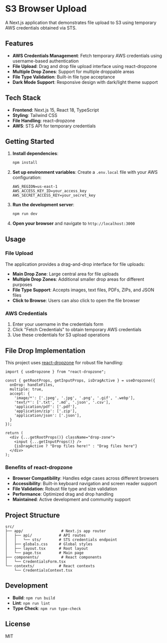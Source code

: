 # S3 Browser Upload

A Next.js application that demonstrates file upload to S3 using temporary AWS credentials obtained via STS.

## Features

- **AWS Credentials Management**: Fetch temporary AWS credentials using username-based authentication
- **File Upload**: Drag and drop file upload interface using react-dropzone
- **Multiple Drop Zones**: Support for multiple droppable areas
- **File Type Validation**: Built-in file type acceptance
- **Dark Mode Support**: Responsive design with dark/light theme support

## Tech Stack

- **Frontend**: Next.js 15, React 18, TypeScript
- **Styling**: Tailwind CSS
- **File Handling**: react-dropzone
- **AWS**: STS API for temporary credentials

## Getting Started

1. **Install dependencies**:
   ```bash
   npm install
   ```

2. **Set up environment variables**:
   Create a `.env.local` file with your AWS configuration:
   ```env
   AWS_REGION=us-east-1
   AWS_ACCESS_KEY_ID=your_access_key
   AWS_SECRET_ACCESS_KEY=your_secret_key
   ```

3. **Run the development server**:
   ```bash
   npm run dev
   ```

4. **Open your browser** and navigate to `http://localhost:3000`

## Usage

### File Upload

The application provides a drag-and-drop interface for file uploads:

- **Main Drop Zone**: Large central area for file uploads
- **Multiple Drop Zones**: Additional smaller drop areas for different purposes
- **File Type Support**: Accepts images, text files, PDFs, ZIPs, and JSON files
- **Click to Browse**: Users can also click to open the file browser

### AWS Credentials

1. Enter your username in the credentials form
2. Click "Fetch Credentials" to obtain temporary AWS credentials
3. Use these credentials for S3 upload operations

## File Drop Implementation

This project uses [react-dropzone](https://react-dropzone.js.org/) for robust file handling:

```tsx
import { useDropzone } from "react-dropzone";

const { getRootProps, getInputProps, isDragActive } = useDropzone({
  onDrop: handleFiles,
  multiple: true,
  accept: {
    'image/*': ['.jpeg', '.jpg', '.png', '.gif', '.webp'],
    'text/*': ['.txt', '.md', '.json', '.csv'],
    'application/pdf': ['.pdf'],
    'application/zip': ['.zip'],
    'application/json': ['.json'],
  }
});

return (
  <div {...getRootProps()} className="drop-zone">
    <input {...getInputProps()} />
    {isDragActive ? "Drop files here!" : "Drag files here"}
  </div>
);
```

### Benefits of react-dropzone

- **Browser Compatibility**: Handles edge cases across different browsers
- **Accessibility**: Built-in keyboard navigation and screen reader support
- **File Validation**: Robust file type and size validation
- **Performance**: Optimized drag and drop handling
- **Maintained**: Active development and community support

## Project Structure

```
src/
├── app/                 # Next.js app router
│   ├── api/            # API routes
│   │   └── sts/        # STS credentials endpoint
│   ├── globals.css     # Global styles
│   ├── layout.tsx      # Root layout
│   └── page.tsx        # Main page
├── components/          # React components
│   └── CredentialsForm.tsx
└── contexts/           # React contexts
    └── CredentialsContext.tsx
```

## Development

- **Build**: `npm run build`
- **Lint**: `npm run lint`
- **Type Check**: `npm run type-check`

## License

MIT

